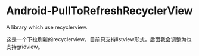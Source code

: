# Android-PullToRefreshRecyclerView
A library which use recyclerview.

这是一个下拉刷新的recyclerview，目前只支持listview形式，后面我会调整为也支持gridview。
